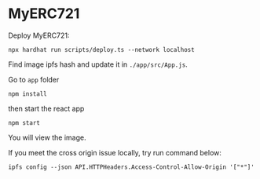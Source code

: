 # MyERC721

Deploy MyERC721:

```
npx hardhat run scripts/deploy.ts --network localhost
```

Find image ipfs hash and update it in `./app/src/App.js`.

Go to `app` folder

```
npm install
```

then start the react app

```
npm start
```

You will view the image.


If you meet the cross origin issue locally, try run command below:

```
ipfs config --json API.HTTPHeaders.Access-Control-Allow-Origin '["*"]'
```


